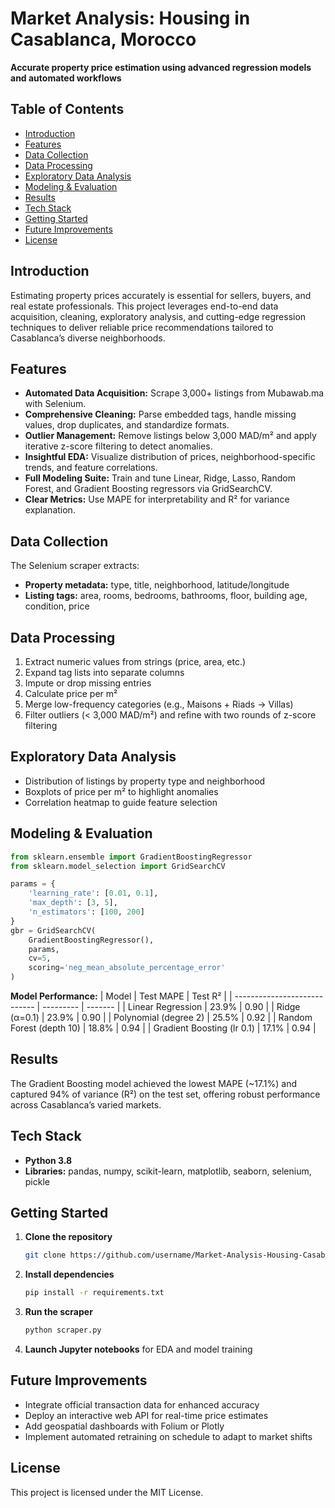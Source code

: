 # Market Analysis: Housing in Casablanca, Morocco

**Accurate property price estimation using advanced regression models and automated workflows**

## Table of Contents
- [Introduction](#introduction)
- [Features](#features)
- [Data Collection](#data-collection)
- [Data Processing](#data-processing)
- [Exploratory Data Analysis](#exploratory-data-analysis)
- [Modeling & Evaluation](#modeling--evaluation)
- [Results](#results)
- [Tech Stack](#tech-stack)
- [Getting Started](#getting-started)
- [Future Improvements](#future-improvements)
- [License](#license)

## Introduction
Estimating property prices accurately is essential for sellers, buyers, and real estate professionals. This project leverages end-to-end data acquisition, cleaning, exploratory analysis, and cutting-edge regression techniques to deliver reliable price recommendations tailored to Casablanca’s diverse neighborhoods.

## Features
- **Automated Data Acquisition:** Scrape 3,000+ listings from Mubawab.ma with Selenium.
- **Comprehensive Cleaning:** Parse embedded tags, handle missing values, drop duplicates, and standardize formats.
- **Outlier Management:** Remove listings below 3,000 MAD/m² and apply iterative z-score filtering to detect anomalies.
- **Insightful EDA:** Visualize distribution of prices, neighborhood-specific trends, and feature correlations.
- **Full Modeling Suite:** Train and tune Linear, Ridge, Lasso, Random Forest, and Gradient Boosting regressors via GridSearchCV.
- **Clear Metrics:** Use MAPE for interpretability and R² for variance explanation.

## Data Collection
The Selenium scraper extracts:
- **Property metadata:** type, title, neighborhood, latitude/longitude
- **Listing tags:** area, rooms, bedrooms, bathrooms, floor, building age, condition, price

## Data Processing
1. Extract numeric values from strings (price, area, etc.)
2. Expand tag lists into separate columns
3. Impute or drop missing entries
4. Calculate price per m²
5. Merge low-frequency categories (e.g., Maisons + Riads → Villas)
6. Filter outliers (< 3,000 MAD/m²) and refine with two rounds of z-score filtering

## Exploratory Data Analysis
- Distribution of listings by property type and neighborhood
- Boxplots of price per m² to highlight anomalies
- Correlation heatmap to guide feature selection

## Modeling & Evaluation
```python
from sklearn.ensemble import GradientBoostingRegressor
from sklearn.model_selection import GridSearchCV

params = {
    'learning_rate': [0.01, 0.1],
    'max_depth': [3, 5],
    'n_estimators': [100, 200]
}
gbr = GridSearchCV(
    GradientBoostingRegressor(),
    params,
    cv=5,
    scoring='neg_mean_absolute_percentage_error'
)
```  
**Model Performance:**
| Model                        | Test MAPE | Test R² |
| ---------------------------- | --------- | ------- |
| Linear Regression            | 23.9%     | 0.90    |
| Ridge (α=0.1)                | 23.9%     | 0.90    |
| Polynomial (degree 2)        | 25.5%     | 0.92    |
| Random Forest (depth 10)     | 18.8%     | 0.94    |
| Gradient Boosting (lr 0.1)   | 17.1%     | 0.94    |

## Results
The Gradient Boosting model achieved the lowest MAPE (~17.1%) and captured 94% of variance (R²) on the test set, offering robust performance across Casablanca’s varied markets.

## Tech Stack
- **Python 3.8**
- **Libraries:** pandas, numpy, scikit-learn, matplotlib, seaborn, selenium, pickle

## Getting Started
1. **Clone the repository**
   ```bash
   git clone https://github.com/username/Market-Analysis-Housing-Casablanca-Morocco.git
   ```
2. **Install dependencies**
   ```bash
   pip install -r requirements.txt
   ```
3. **Run the scraper**
   ```bash
   python scraper.py
   ```
4. **Launch Jupyter notebooks** for EDA and model training

## Future Improvements
- Integrate official transaction data for enhanced accuracy
- Deploy an interactive web API for real-time price estimates
- Add geospatial dashboards with Folium or Plotly
- Implement automated retraining on schedule to adapt to market shifts

## License
This project is licensed under the MIT License.